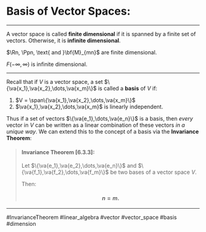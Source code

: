 # Basis of Vector Spaces:
***

A vector space is called **finite dimensional** if it is spanned by a finite set of vectors. Otherwise, it is **infinite dimensional**.

$\Rn, \Ppn, \text{ and }\bf{M}_{mn}$ are finite dimensional.

$F(-\infty,\infty)$ is infinite dimensional.

***

Recall that if $V$ is  a vector space, a set $\{\va{x_1},\va{x_2},\dots,\va{x_m}\}$ is called a **basis** of $V$ if:

1. $V = \span\{\va{x_1},\va{x_2},\dots,\va{x_m}\}$
2. $\va{x_1},\va{x_2},\dots,\va{x_m}$ is linearly independent.

Thus if a set of vectors $\{\va{e_1},\dots,\va{e_n}\}$ is a basis, then *every* vector in $V$ can be written as a linear combination of these vectors *in a unique way*. We can extend this to the concept of a basis via the **Invariance Theorem**:

> #### Invariance Theorem [6.3.3]:
> Let $\{\va{e_1},\va{e_2},\dots,\va{e_n}\}$ and $\{\va{f_1},\va{f_2},\dots,\va{f_m}\}$ be two bases of a vector space $V$.
>
>Then:
> #### $$n = m. $$



***

#InvarianceTheorem #linear_algebra #vector #vector_space #basis #dimension 